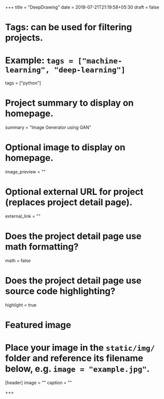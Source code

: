 +++
title = "DeepDrawing"
date = 2018-07-21T21:19:58+05:30
draft = false

# Tags: can be used for filtering projects.
# Example: `tags = ["machine-learning", "deep-learning"]`
tags = ["python"]

# Project summary to display on homepage.
summary = "Image Generator using GAN"

# Optional image to display on homepage.
image_preview = ""

# Optional external URL for project (replaces project detail page).
external_link = ""

# Does the project detail page use math formatting?
math = false

# Does the project detail page use source code highlighting?
highlight = true

# Featured image
# Place your image in the `static/img/` folder and reference its filename below, e.g. `image = "example.jpg"`.
[header]
image = ""
caption = ""

+++
